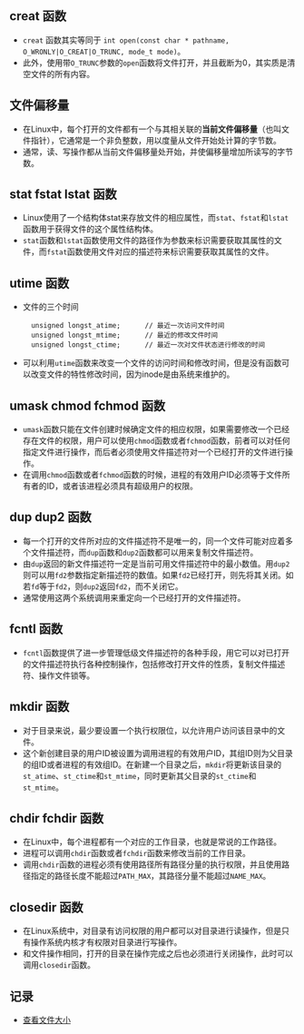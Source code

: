 
## creat 函数
- `creat` 函数其实等同于 `int open(const char * pathname, O_WRONLY|O_CREAT|O_TRUNC, mode_t mode)`。
- 此外，使用带`O_TRUNC`参数的`open`函数将文件打开，并且截断为0，其实质是清空文件的所有内容。

## 文件偏移量
- 在Linux中，每个打开的文件都有一个与其相关联的**当前文件偏移量**（也叫文件指针），它通常是一个非负整数，用以度量从文件开始处计算的字节数。
- 通常，读、写操作都从当前文件偏移量处开始，并使偏移量增加所读写的字节数。

## stat fstat lstat 函数
- Linux使用了一个结构体stat来存放文件的相应属性，而`stat`、`fstat`和`lstat`函数用于获得文件的这个属性结构体。
- `stat`函数和`lstat`函数使用文件的路径作为参数来标识需要获取其属性的文件，而`fstat`函数使用文件对应的描述符来标识需要获取其属性的文件。

## utime 函数
- 文件的三个时间
  ```shell
    unsigned longst_atime;      // 最近一次访问文件时间
    unsigned longst_mtime;      // 最近的修改文件时间
    unsigned longst_ctime;      // 最近一次对文件状态进行修改的时间
  ```
- 可以利用`utime`函数来改变一个文件的访问时间和修改时间，但是没有函数可以改变文件的特性修改时间，因为inode是由系统来维护的。

## umask chmod fchmod 函数
- `umask`函数只能在文件创建时候确定文件的相应权限，如果需要修改一个已经存在文件的权限，用户可以使用`chmod`函数或者`fchmod`函数，前者可以对任何指定文件进行操作，而后者必须使用文件描述符对一个已经打开的文件进行操作。
- 在调用`chmod`函数或者`fchmod`函数的时候，进程的有效用户ID必须等于文件所有者的ID，或者该进程必须具有超级用户的权限。

## dup dup2 函数
- 每一个打开的文件所对应的文件描述符不是唯一的，同一个文件可能对应着多个文件描述符，而`dup`函数和`dup2`函数都可以用来复制文件描述符。
- 由`dup`返回的新文件描述符一定是当前可用文件描述符中的最小数值。用`dup2`则可以用`fd2`参数指定新描述符的数值。如果`fd2`已经打开，则先将其关闭。如若`fd`等于`fd2`，则`dup2`返回`fd2`，而不关闭它。
- 通常使用这两个系统调用来重定向一个已经打开的文件描述符。

## fcntl 函数
- `fcntl`函数提供了进一步管理低级文件描述符的各种手段，用它可以对已打开的文件描述符执行各种控制操作，包括修改打开文件的性质，复制文件描述符、操作文件锁等。

## mkdir 函数
- 对于目录来说，最少要设置一个执行权限位，以允许用户访问该目录中的文件。
- 这个新创建目录的用户ID被设置为调用进程的有效用户ID，其组ID则为父目录的组ID或者进程的有效组ID。在新建一个目录之后，`mkdir`将更新该目录的
`st_atime`、`st_ctime`和`st_mtime`，同时更新其父目录的`st_ctime`和`st_mtime`。

## chdir fchdir 函数
- 在Linux中，每个进程都有一个对应的工作目录，也就是常说的工作路径。
- 进程可以调用`chdir`函数或者`fchdir`函数来修改当前的工作目录。
- 调用`chdir`函数的进程必须有使用路径所有路径分量的执行权限，并且使用路径指定的路径长度不能超过`PATH_MAX`，其路径分量不能超过`NAME_MAX`。

## closedir 函数
- 在Linux系统中，对目录有访问权限的用户都可以对目录进行读操作，但是只有操作系统内核才有权限对目录进行写操作。
- 和文件操作相同，打开的目录在操作完成之后也必须进行关闭操作，此时可以调用`closedir`函数。

## 记录
- [查看文件大小](查看文件大小.md)